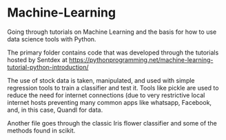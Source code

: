 # Machine-Learning
Going through tutorials on Machine Learning and the basis for how to use data science tools with Python.

The primary folder contains code that was developed through the tutorials hosted by Sentdex at https://pythonprogramming.net/machine-learning-tutorial-python-introduction/

The use of stock data is taken, manipulated, and used with simple regression tools to train a classifier and test it. Tools like pickle are used to reduce the need for internet connections (due to very restrictive local internet hosts preventing many common apps like whatsapp, Facebook, and, in this case, Quandl for data.

Another file goes through the classic Iris flower classifier and some of the methods found in scikit.
